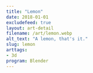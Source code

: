 ```yaml
---
title: "Lemon"
date: 2018-01-01
excludefeed: true
layout: art-detail
filename: /art/lemon.webp
alt_text: "A lemon, that's it."
slug: lemon
arttags:
- 3d
program: Blender
---
```

